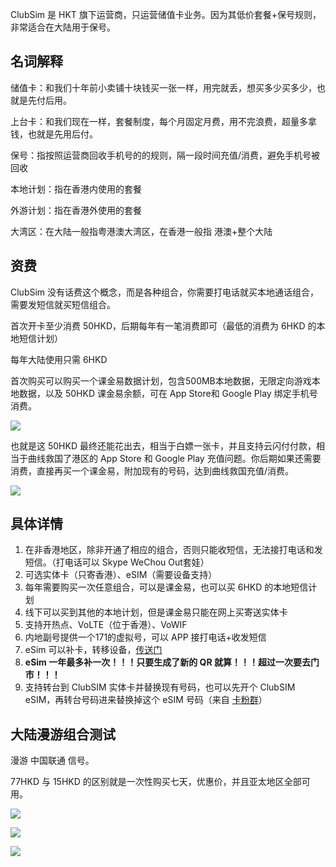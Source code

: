 ClubSim 是 HKT 旗下运营商，只运营储值卡业务。因为其低价套餐+保号规则，非常适合在大陆用于保号。

## 名词解释

储值卡：和我们十年前小卖铺十块钱买一张一样，用完就丢，想买多少买多少，也就是先付后用。

上台卡：和我们现在一样，套餐制度，每个月固定月费，用不完浪费，超量多拿钱，也就是先用后付。

保号：指按照运营商回收手机号的的规则，隔一段时间充值/消费，避免手机号被回收

本地计划：指在香港内使用的套餐

外游计划：指在香港外使用的套餐

大湾区：在大陆一般指粤港澳大湾区，在香港一般指 港澳+整个大陆

## 资费

ClubSim 没有话费这个概念，而是各种组合，你需要打电话就买本地通话组合，需要发短信就买短信组合。

首次开卡至少消费 50HKD，后期每年有一笔消费即可（最低的消费为 6HKD 的本地短信计划）

每年大陆使用只需 6HKD



首次购买可以购买一个课金易数据计划，包含500MB本地数据，无限定向游戏本地数据，以及 50HKD 课金易余额，可在 App Store和 Google Play 绑定手机号消费。

![](https://s3-jp-ap-3.040407.xyz/oss/photos/Snipaste_03-12_21-17-21.png)

也就是这 50HKD 最终还能花出去，相当于白嫖一张卡，并且支持云闪付付款，相当于曲线救国了港区的 App Store 和 Google Play 充值问题。你后期如果还需要消费，直接再买一个课金易，附加现有的号码，达到曲线救国充值/消费。

![](https://s3-jp-ap-3.040407.xyz/oss/photos/6084485610975901109_121.jpg)

## 具体详情

1. 在非香港地区，除非开通了相应的组合，否则只能收短信，无法接打电话和发短信。（打电话可以 Skype WeChou Out套娃）
2. 可选实体卡（只寄香港）、eSIM（需要设备支持）
3. 每年需要购买一次任意组合，可以是课金易，也可以买 6HKD 的本地短信计划
4. 线下可以买到其他的本地计划，但是课金易只能在网上买寄送实体卡
5. 支持开热点、VoLTE（位于香港）、VoWIF
6. 内地副号提供一个171的虚拟号，可以 APP 接打电话+收发短信
7. eSim 可以补卡，转移设备，[传送门](https://www.clubsim.com.hk/zh/forget-eSim)
8. **eSim 一年最多补一次！！！只要生成了新的 QR 就算！！！超过一次要去门市！！！**
9. 支持转台到 ClubSIM 实体卡并替换现有号码，也可以先开个 ClubSIM eSIM，再转台号码进来替换掉这个 eSIM 号码（来自 [卡粉群](https://t.me/DocOfCard/1336)）

## 大陆漫游组合测试

漫游 中国联通 信号。

77HKD 与 15HKD 的区别就是一次性购买七天，优惠价，并且亚太地区全部可用。

![](https://s3-jp-ap-3.040407.xyz/oss/photos/6284848747322127645_121.jpg)

![](https://s3-jp-ap-3.040407.xyz/oss/photos/6284848747322127646_121.jpg)

![](https://s3-jp-ap-3.040407.xyz/oss/photos/Snipaste_05-19_08-26-28.png)

